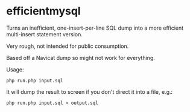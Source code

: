 # efficientmysql

Turns an inefficient, one-insert-per-line SQL dump into a more efficient multi-insert statement version.

Very rough, not intended for public consumption.

Based off a Navicat dump so might not work for everything.

Usage:

`php run.php input.sql`

It will dump the result to screen if you don't direct it into a file, e.g.:

`php run.php input.sql > output.sql`
